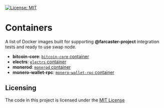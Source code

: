 [![License: MIT](https://img.shields.io/badge/License-MIT-yellow.svg)](https://opensource.org/licenses/MIT)

# Containers

A list of Docker images built for supporting **@farcaster-project** integration tests and ready to use swap node.

- **bitcoin-core**: [`bitcoin-core` container](./bitcoin-core/)
- **electrs**: [`electrs` container](./electrs/)
- **monerod**: [`monerod` container](./monerod/)
- **monero-wallet-rpc**: [`monero-wallet-rpc` container](./monero-wallet-rpc/)

## Licensing

The code in this project is licensed under the [MIT License](LICENSE)
